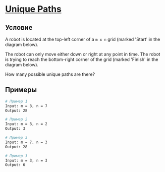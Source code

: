 # [Unique Paths](https://leetcode.com/problems/unique-paths/)

## Условие

A robot is located at the top-left corner of a `m x n` grid (marked 'Start' in the diagram below).

The robot can only move either down or right at any point in time. The robot is trying to reach the bottom-right corner of the grid (marked 'Finish' in the diagram below).

How many possible unique paths are there?

## Примеры

```bash
# Пример 1
Input: m = 3, n = 7
Output: 28
```

```bash
# Пример 2
Input: m = 3, n = 2
Output: 3
```

```bash
# Пример 3
Input: m = 7, n = 3
Output: 28
```

```bash
# Пример 3
Input: m = 3, n = 3
Output: 6
```
